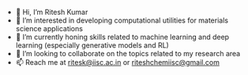 - 👋 Hi, I’m Ritesh Kumar
- 👀 I’m interested in developing computational utilities for materials science applications
- 🌱 I’m currently honing skills related to machine learning and deep learning (especially generative models and RL)
- 💞️ I’m looking to collaborate on the topics related to my research area
- 📫 Reach me at ritesk@iisc.ac.in or riteshchemiisc@gmail.com

<!---
ritesh001/ritesh001 is a ✨ special ✨ repository because its `README.md` (this file) appears on your GitHub profile.
You can click the Preview link to take a look at your changes.
--->
